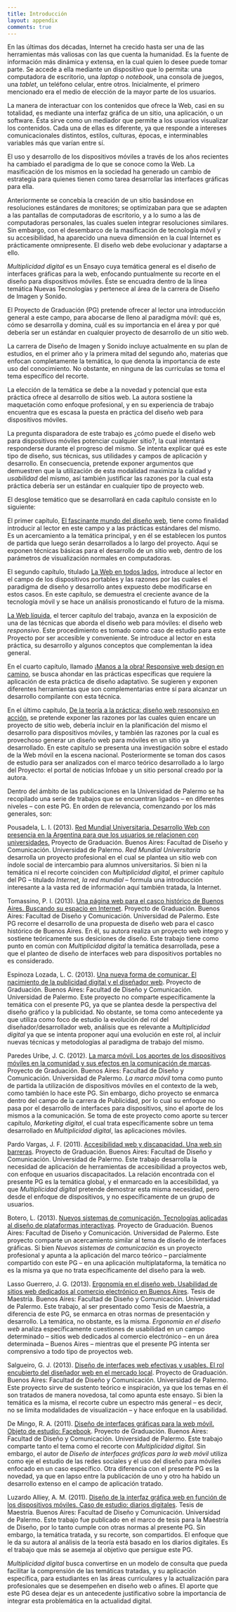 ```yaml
---
title: Introducción
layout: appendix
comments: true
---
```


En las últimas dos décadas, Internet ha crecido hasta ser una de las herramientas más valiosas con las que cuenta la humanidad. Es la fuente de información más dinámica y extensa, en la cual quien lo desee puede tomar parte. Se accede a ella mediante un dispositivo que lo permita: una computadora de escritorio, una _laptop_ o _notebook_, una consola de juegos, una _tablet_, un teléfono celular, entre otros. Inicialmente, el primero mencionado era el medio de elección de la mayor parte de los usuarios.

La manera de interactuar con los contenidos que ofrece la Web, casi en su totalidad, es mediante una interfaz gráfica de un sitio, una aplicación, o un software. Ésta sirve como un mediador que permite a los usuarios visualizar los contenidos. Cada una de ellas es diferente, ya que responde a intereses comunicacionales distintos, estilos, culturas, épocas, e interminables variables más que varían entre sí.

El uso y desarrollo de los dispositivos móviles a través de los años recientes ha cambiado el paradigma de lo que se conoce como la Web. La masificación de los mismos en la sociedad ha generado un cambio de estrategia para quienes tienen como tarea desarrollar las interfaces gráficas para ella.

Anteriormente se concebía la creación de un sitio basándose en resoluciones estándares de monitores; se optimizaban para que se adapten a las pantallas de computadoras de escritorio, y a lo sumo a las de computadoras personales, las cuales suelen integrar resoluciones similares. Sin embargo, con el desembarco de la masificación de tecnología móvil y su accesibilidad, ha aparecido una nueva dimensión en la cual Internet es prácticamente omnipresente. El diseño web debe evolucionar y adaptarse a ello.

_Multiplicidad digital_ es un Ensayo cuya temática general es el diseño de interfaces gráficas para la web, enfocando puntualmente su recorte en el diseño para dispositivos móviles. Éste se encuadra dentro de la línea temática Nuevas Tecnologías y pertenece al área de la carrera de Diseño de Imagen y Sonido.

El Proyecto de Graduación (PG) pretende ofrecer al lector una introducción general a este campo, para abocarse de lleno al paradigma móvil: qué es, cómo se desarrolla y domina, cuál es su importancia en el área y por qué debería ser un estándar en cualquier proyecto de desarrollo de un sitio web.

La carrera de Diseño de Imagen y Sonido incluye actualmente en su plan de estudios, en el primer año y la primera mitad del segundo año, materias que enfocan completamente la temática, lo que denota la importancia de este uso del conocimiento. No obstante, en ninguna de las currículas se toma el tema específico del recorte.

La elección de la temática se debe a la novedad y potencial que esta práctica ofrece al desarrollo de sitios web. La autora sostiene la maquetación como enfoque profesional, y en su experiencia de trabajo encuentra que es escasa la puesta en práctica del diseño web para dispositivos móviles.

La pregunta disparadora de este trabajo es ¿cómo puede el diseño web para dispositivos móviles potenciar cualquier sitio?, la cual intentará responderse durante el progreso del mismo. Se intenta explicar qué es este tipo de diseño, sus técnicas, sus utilidades y campos de aplicación y desarrollo. En consecuencia, pretende exponer argumentos que demuestren que la utilización de esta modalidad maximiza la calidad y _usabilidad_ del mismo, así también justificar las razones por la cual esta práctica debería ser un estándar en cualquier tipo de proyecto web.

El desglose temático que se desarrollará en cada capítulo consiste en lo siguiente:

El primer capítulo, [El fascinante mundo del diseño web](../fascinante-mundo/), tiene como finalidad introducir al lector en este campo y a las prácticas estándares del mismo. Es un acercamiento a la temática principal, y en él se establecen los puntos de partida que luego serán desarrollados a lo largo del proyecto. Aquí se exponen técnicas básicas para el desarrollo de un sitio web, dentro de los parámetros de visualización normales en computadoras.

El segundo capítulo, titulado [La Web en todos lados](../en-todos-lados/), introduce al lector en el campo de los dispositivos portables y las razones por las cuales el paradigma de diseño y desarrollo antes expuesto debe modificarse en estos casos. En este capítulo, se demuestra el creciente avance de la tecnología móvil y se hace un análisis pronosticando el futuro de la misma.

[La Web líquida](../web-liquida/), el tercer capítulo del trabajo, avanza en la exposición de una de las técnicas que aborda el diseño web para móviles: el diseño web _responsivo_. Este procedimiento es tomado como caso de estudio para este Proyecto por ser accesible y conveniente. Se introduce al lector en esta práctica, su desarrollo y algunos conceptos que complementan la idea general.

En el cuarto capítulo, llamado [¡Manos a la obra! Responsive web design en camino](../rwd-en-camino/), se busca ahondar en las prácticas específicas que requiere la aplicación de esta práctica de diseño adaptativo. Se sugieren y exponen diferentes herramientas que son complementarias entre sí para alcanzar un desarrollo compilante con esta técnica.

En el último capítulo, [De la teoría a la práctica: diseño web responsivo en acción](../teoria-a-la-practica/), se pretende exponer las razones por las cuales quien encare un proyecto de sitio web, debería incluir en la planificación del mismo el desarrollo para dispositivos móviles, y también las razones por la cual es provechoso generar un diseño web para móviles en un sitio ya desarrollado. En este capítulo se presenta una investigación sobre el estado de la Web móvil en la escena nacional. Posteriormente se toman dos casos de estudio para ser analizados con el marco teórico desarrollado a lo largo del Proyecto: el portal de noticias Infobae y un sitio personal creado por la autora.

Dentro del ámbito de las publicaciones en la Universidad de Palermo se ha recopilado una serie de trabajos que se encuentran ligados – en diferentes niveles – con este PG. En orden de relevancia, comenzando por los más generales, son:

Pousadela, L. I. (2013). [Red Mundial Universitaria. Desarrollo Web con presencia en la Argentina para que los usuarios se relacionen con universidades.](http://fido.palermo.edu/servicios_dyc/catalogo_de_proyectos/detalle_proyecto.php?id_proyecto=1647) Proyecto de Graduación. Buenos Aires: Facultad de Diseño y Comunicación. Universidad de Palermo. _Red Mundial Universitaria_ desarrolla un proyecto profesional en el cual se plantea un sitio web con índole social de intercambio para alumnos universitarios. Si bien ni la temática ni el recorte coinciden con _Multiplicidad digital_, el primer capítulo del PG – titulado _Internet, la red mundial_ – formula una introducción interesante a la vasta red de información aquí también tratada, la Internet.

Tomassino, P. I. (2013). [Una página web para el casco histórico de Buenos Aires. Buscando su espacio en Internet](http://fido.palermo.edu/servicios_dyc/catalogo_de_proyectos/detalle_proyecto.php?id_proyecto=1672). Proyecto de Graduación. Buenos Aires: Facultad de Diseño y Comunicación. Universidad de Palermo. Este PG recorre el desarrollo de una propuesta de diseño web para el casco histórico de Buenos Aires. En él, su autora realiza un proyecto web íntegro y sostiene teóricamente sus desiciones de diseño. Este trabajo tiene como punto en común con _Multiplicidad digital_ la temática desarrollada, pese a que el planteo de diseño de interfaces web para dispositivos portables no es considerado.

Espinoza Lozada, L. C. (2013). [Una nueva forma de comunicar. El nacimiento de la publicidad digital y el diseñador web](http://fido.palermo.edu/servicios_dyc/proyectograduacion/detalle_proyecto.php?id_proyecto=1722). Proyecto de Graduación. Buenos Aires: Facultad de Diseño y Comunicación. Universidad de Palermo. Este proyecto no comparte específicamente la temática con el presente PG, ya que se plantea desde la perspectiva del diseño gráfico y la publicidad. No obstante, se toma como antecedente ya que utiliza como foco de estudio la evolución del rol del diseñador/desarrollador web, análisis que es relevante a _Multiplicidad digital_ ya que se intenta proponer aquí una evolución en este rol, al incluir nuevas técnicas y metodologías al paradigma de trabajo del mismo.

Paredes Uribe, J. C. (2012). [La marca móvil. Los aportes de los dispositivos móviles en la comunidad y sus efectos en la comunicación de marcas](http://fido.palermo.edu/servicios_dyc/proyectograduacion/detalle_proyecto.php?id_proyecto=1489). Proyecto de Graduación. Buenos Aires: Facultad de Diseño y Comunicación. Universidad de Palermo. _La marca móvil_ toma como punto de partida la utilización de dispositivos móviles en el contexto de la web, como también lo hace este PG. Sin embargo, dicho proyecto se enmarca dentro del campo de la carrera de Publicidad, por lo cual su enfoque no pasa por el desarrollo de interfaces para dispositivos, sino el aporte de los mismos a la comunicación. Se toma de este proyecto como aporte su tercer capítulo, _Marketing digital_, el cual trata específicamente sobre un tema desarrollado en _Multiplicidad digital_, las aplicaciones móviles.

Pardo Vargas, J. F. (2011). [Accesibilidad web y discapacidad. Una web sin barreras](http://fido.palermo.edu/servicios_dyc/proyectograduacion/detalle_proyecto.php?id_proyecto=255). Proyecto de Graduación. Buenos Aires: Facultad de Diseño y Comunicación. Universidad de Palermo. Este trabajo desarrolla la necesidad de aplicación de herramientas de accesibilidad a proyectos web, con enfoque en usuarios discapacitados. La relación encontrada con el presente PG es la temática global, y el enmarcado en la accesibilidad, ya que _Multiplicidad digital_ pretende demostrar esta misma necesidad, pero desde el enfoque de dispositivos, y no específicamente de un grupo de usuarios.

Botero, L. (2013). [Nuevos sistemas de comunicación. Tecnologías aplicadas al diseño de plataformas interactivas](http://fido.palermo.edu/servicios_dyc/proyectograduacion/detalle_proyecto.php?id_proyecto=1575). Proyecto de Graduación. Buenos Aires: Facultad de Diseño y Comunicación. Universidad de Palermo. Este proyecto comparte un acercamiento similar al tema de diseño de interfaces gráficas. Si bien _Nuevos sistemas de comunicación_ es un proyecto profesional y apunta a la aplicación del marco teórico – parcialmente compartido con este PG – en una aplicación multiplataforma, la temática no es la misma ya que no trata específicamente del diseño para la web.

Lasso Guerrero, J. G. (2013). [Ergonomía en el diseño web. Usabilidad de sitios web dedicados al comercio electrónico en Buenos Aires](http://fido.palermo.edu/servicios_dyc/publicacionesdc/vista/detalle_articulo.php?id_articulo=8440&id_libro=388). Tesis de Maestría. Buenos Aires: Facultad de Diseño y Comunicación. Universidad de Palermo. Este trabajo, al ser presentado como Tesis de Maestría, a diferencia de este PG, se enmarca en otras normas de presentación y desarrollo. La temática, no obstante, es la misma. _Ergonomía en el diseño web_ analiza específicamente cuestiones de usabilidad en un campo determinado – sitios web dedicados al comercio electrónico – en un área determinada – Buenos Aires – mientras que el presente PG intenta ser comprensivo a todo tipo de proyectos web.

Salgueiro, G. J. (2013). [Diseño de interfaces web efectivas y usables. El rol encubierto del diseñador web en el mercado local](http://fido.palermo.edu/servicios_dyc/catalogo_de_proyectos/detalle_proyecto.php?id_proyecto=2048). Proyecto de Graduación. Buenos Aires: Facultad de Diseño y Comunicación. Universidad de Palermo. Este proyecto sirve de sustento teórico e inspiración, ya que los temas en él son tratados de manera novedosa, tal como apunta este ensayo. Si bien la temática es la misma, el recorte cubre un espectro más general – es decir, no se limita modalidades de visualización – y hace enfoque en la usabilidad.

De Mingo, R. A. (2011). [Diseño de interfaces gráficas para la web móvil. Objeto de estudio: Facebook](http://fido.palermo.edu/servicios_dyc/proyectograduacion/detalle_proyecto.php?id_proyecto=93). Proyecto de Graduación. Buenos Aires: Facultad de Diseño y Comunicación. Universidad de Palermo. Este trabajo comparte tanto el tema como el recorte con _Multiplicidad digital_. Sin embargo, el autor de _Diseño de interfaces gráficas para la web móvil_ utiliza como eje el estudio de las redes sociales y el uso del diseño para móviles enfocado en un caso específico. Otra diferencia con el presente PG es la novedad, ya que en lapso entre la publicación de uno y otro ha habido un desarrollo extenso en el campo de aplicación tratado.

Luzardo Alliey, A. M. (2011). [Diseño de la interfaz gráfica web en función de los dispositivos móviles. Caso de estudio: diarios digitales](http://fido.palermo.edu/servicios_dyc/catalogo_investigacion/detalle_proyecto.php?id_proyecto=1098). Tesis de Maestría. Buenos Aires: Facultad de Diseño y Comunicación. Universidad de Palermo. Este trabajo fue publicado en el  marco de tesis para la Maestría de Diseño, por lo tanto cumple con otras normas al presente PG. Sin embargo, la temática tratada, y su recorte, son compartidos. El enfoque que le da su autora al análisis de la teoría está basado en los diarios digitales. Es el trabajo que más se asemeja al objetivo que persigue este PG.

_Multiplicidad digital_ busca convertirse en un modelo de consulta que pueda facilitar la comprensión de las temáticas tratadas, y su aplicación específica, para estudiantes en las áreas curriculares y la actualización para profesionales que se desempeñen en diseño web o afines. El aporte que este PG desea dejar es un antecedente justificativo sobre la importancia de integrar esta problemática en la actualidad digital.
